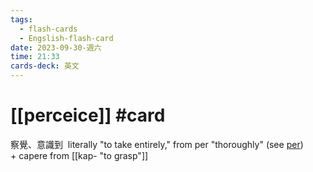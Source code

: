 ```yaml
---
tags:
  - flash-cards
  - Engslish-flash-card
date: 2023-09-30-週六
time: 21:33
cards-deck: 英文
---
```

# [[perceice]] #card 	
察覺、意識到
 literally "to take entirely," from per "thoroughly" (see [per](https://www.etymonline.com/word/per "Etymology, meaning and definition of per")) + capere from [[kap- "to grasp"]] 
